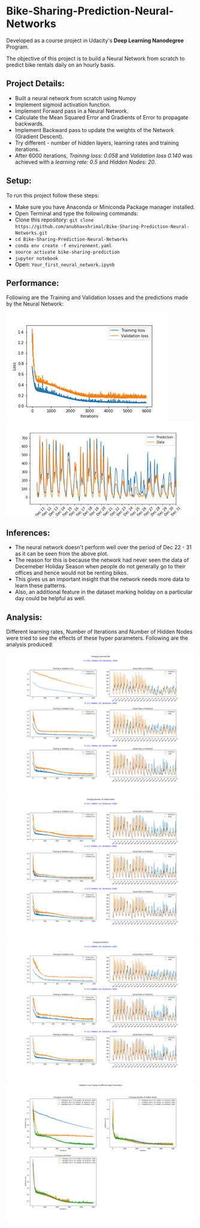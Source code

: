 # Bike-Sharing-Prediction-Neural-Networks

Developed as a course project in Udacity's **Deep Learning Nanodegree** Program.

The objective of this project is to build a Neural Network from scratch to predict bike rentals daily on an hourly basis.

## Project Details:

* Built a neural network from scratch using Numpy
* Implement sigmoid activation function.
* Implement Forward pass in a Neural Network.
* Calculate the Mean Squared Error and Gradients of Error to propagate backwards.
* Implement Backward pass to update the weights of the Network (Gradient Descent).
* Try different - number of hidden layers, learning rates and training iterations.
* After 6000 iterations, *Training loss: 0.058* and *Validation loss 0.140* was achieved with a *learning rate: 0.5* and *Hidden Nodes: 20*.

## Setup:

To run this project follow these steps:

* Make sure you have Anaconda or Miniconda Package manager installed.
* Open Terminal and type the following commands:
* Clone this repository: `git clone https://github.com/anubhavshrimal/Bike-Sharing-Prediction-Neural-Networks.git`
* `cd Bike-Sharing-Prediction-Neural-Networks`
* `conda env create -f environment.yaml`
* `source activate bike-sharing-prediction`
* `jupyter notebook`
* Open: `Your_first_neural_network.ipynb`

## Performance:

Following are the Training and Validation losses and the predictions made by the Neural Network:

![Train-Val-Loss](plots/Train-Val-Loss.png)
![Actual-vs-Prediction](plots/Actual-vs-Prediction.png)

## Inferences:

* The neural network doesn't perform well over the period of Dec 22 - 31 as it can be seen from the above plot.
* The reason for this is because the network had never seen the data of Decemeber Holiday Season when people do not generally go to their offices and hence would not be renting bikes.
* This gives us an important insight that the network needs more data to learn these patterns.
* Also, an additional feature in the dataset marking holiday on a particular day could be helpful as well.

## Analysis:

Different learning rates, Number of Iterations and Number of Hidden Nodes were tried to see the effects of these hyper parameters. Following are the analysis produced:

![Changing-Learning-Rate](plots/Changing-Learning-Rate.png)
![Changing-Number-of-Hidden-Nodes](plots/Changing-Number-of-Hidden-Nodes.png)
![Changing-Iterations](plots/Changing-Iterations.png)
![Validation-Loss-Change-on-different-Hyper-Parameters](plots/Validation-Loss-Change-on-different-Hyper-Parameters.png)
